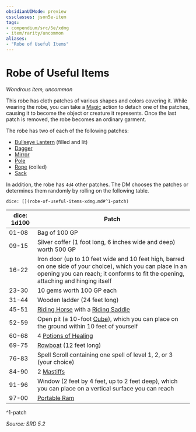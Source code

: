 ```yaml
---
obsidianUIMode: preview
cssclasses: json5e-item
tags:
- compendium/src/5e/xdmg
- item/rarity/uncommon
aliases: 
- "Robe of Useful Items"
---
```

# Robe of Useful Items
*Wondrous item, uncommon*  


This robe has cloth patches of various shapes and colors covering it. While wearing the robe, you can take a [Magic](actions.md#Magic) action to detach one of the patches, causing it to become the object or creature it represents. Once the last patch is removed, the robe becomes an ordinary garment.

The robe has two of each of the following patches:

- [Bullseye Lantern](bullseye-lantern-xphb.md) (filled and lit)  
- [Dagger](dagger-xphb.md)  
- [Mirror](mirror-xphb.md)  
- [Pole](pole-xphb.md)  
- [Rope](rope-xphb.md) (coiled)  
- [Sack](sack-xphb.md)  

In addition, the robe has `4d4` other patches. The DM chooses the patches or determines them randomly by rolling on the following table.

`dice: [](robe-of-useful-items-xdmg.md#^1-patch)`

| dice: 1d100 | Patch |
|-------------|-------|
| 01-08 | Bag of 100 GP |
| 09-15 | Silver coffer (1 foot long, 6 inches wide and deep) worth 500 GP |
| 16-22 | Iron door (up to 10 feet wide and 10 feet high, barred on one side of your choice), which you can place in an opening you can reach; it conforms to fit the opening, attaching and hinging itself |
| 23-30 | 10 gems worth 100 GP each |
| 31-44 | Wooden ladder (24 feet long) |
| 45-51 | [Riding Horse](riding-horse-xmm.md) with a [Riding Saddle](riding-saddle-xphb.md) |
| 52-59 | Open pit (a 10-foot [Cube](cube-area-of-effect-xphb.md)), which you can place on the ground within 10 feet of yourself |
| 60-68 | 4 [Potions of Healing](potion-of-healing-xdmg.md) |
| 69-75 | [Rowboat](rowboat-xphb.md) (12 feet long) |
| 76-83 | Spell Scroll containing one spell of level 1, 2, or 3 (your choice) |
| 84-90 | 2 [Mastiffs](mastiff-xmm.md) |
| 91-96 | Window (2 feet by 4 feet, up to 2 feet deep), which you can place on a vertical surface you can reach |
| 97-00 | [Portable Ram](portable-ram-xphb.md) |
^1-patch

*Source: SRD 5.2*